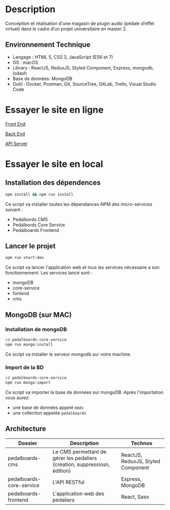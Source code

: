 # Description
Conception et réalisation d'une magasin de plugin audio (pédale d’effet virtuel) dans le cadre d’un projet universitaire en master 2. 

## Environnement Technique
- Langage : HTML 5, CSS 3, JavaScript (ES6 et 7)
- OS : macOS
- Library : ReactJS, ReduxJS, Styled Component, Express, mongodb, lodash
- Base de données:  MongoDB
- Outil : Docker, Postman, Git, SourceTree, GitLab, Trello, Visual Studio Code


# Essayer le site en ligne

[Front End](https://pedalboards-frontend.herokuapp.com)

[Back End](https://pedalboards-cms.herokuapp.com)

[API Server](https://pedalboards-core-service.herokuapp.com)

# Essayer le site en local

## Installation des dépendences

```bash
npm install && npm run install
```

Ce script va installer toutes les dépendances NPM des micro-services suivant :
* Pedalbords CMS
* Pedalbords Core Service
* Pedalboards Frontend

## Lancer le projet

```bash
npm run start:dev
```

Ce script va lancer l'application web et tous les services nécessaire a son fonctionnement. 
Les services lancé sont :
* mongoDB
* core-service
* fontend
* cms

## MongoDB (sur MAC)

### Installation de mongoDB

```bash
cd pedalboards-core-service 
npm run mongo:install
```

Ce script va installer le serveur mongodb sur votre machine.

### Import de la BD
```bash
cd pedalboards-core-service
npm run mongo:import
```

Ce script va importer la base de données sur mongoDB.
Après l'importation vous aurez:
 - une base de données appelé `mbds`
 - une collection appelée `pedalboards`

## Architecture

| Dossier                  	| Description                                                                  	| Technos     	|
|--------------------------	|------------------------------------------------------------------------------	|-------------	|
| pedalboards-cms          	| Le CMS permettant de gérer  les pedaliers (création,  suppressiosn, édition) 	| ReactJS, ReduxJS, Styled Component    |
| pedalboards-core-service 	| L'API RESTful                                                                	| Express, MongoDB    	|
| pedalboards-frontend     	| L'application web des  pédaliers                                             	| React, Sass 	|
